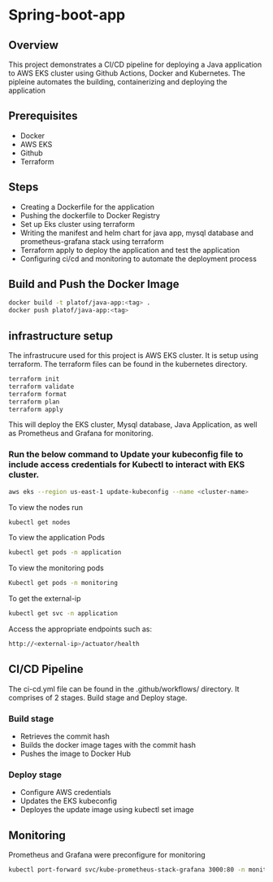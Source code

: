 # Spring-boot-app

## Overview 
This project demonstrates a CI/CD pipeline for deploying a Java application to AWS EKS cluster using Github Actions, Docker and Kubernetes. The pipleine automates the building, containerizing and deploying the application

## Prerequisites
- Docker
- AWS EKS
- Github
- Terraform

## Steps
- Creating a Dockerfile for the application
- Pushing the dockerfile to Docker Registry
- Set up Eks cluster using terraform 
- Writing the manifest and helm chart for java app, mysql database and prometheus-grafana stack using terraform
- Terraform apply to deploy the application and test the application
- Configuring ci/cd and monitoring to automate the deployment process

## Build and Push the Docker Image
```bash
docker build -t platof/java-app:<tag> .
docker push platof/java-app:<tag>
```

## infrastructure setup
The infrastrucure used for this project is AWS EKS cluster. It is setup using terraform. The terraform files can be found in the kubernetes directory.

```bash
terraform init
terraform validate
terraform format 
terraform plan 
terraform apply
``` 

This will deploy the EKS cluster, Mysql database, Java Application, as well as Prometheus and Grafana for monitoring.   
### Run the below command to Update your kubeconfig file to include access credentials for Kubectl to interact with EKS cluster.

```bash
aws eks --region us-east-1 update-kubeconfig --name <cluster-name> 
``` 

To view the nodes run
```bash
kubectl get nodes
```
To view the application Pods
```bash
kubectl get pods -n application
```
To view the monitoring pods
```bash
Kubectl get pods -n monitoring 
```
To get the external-ip
```bash
kubectl get svc -n application
```
Access the appropriate endpoints such as:
```bash
http://<external-ip>/actuator/health
```

## CI/CD Pipeline
The ci-cd.yml file can be found in the .github/workflows/ directory. It comprises of 2 stages. Build stage and Deploy stage.

### Build stage
- Retrieves the commit hash 
- Builds the docker image tages with the commit hash
- Pushes the image to Docker Hub

### Deploy stage
- Configure AWS credentials
- Updates the EKS kubeconfig 
- Deployes the update image using kubectl set image

## Monitoring 
Prometheus and Grafana were preconfigure for monitoring
```bash
kubectl port-forward svc/kube-prometheus-stack-grafana 3000:80 -n monitoring
```